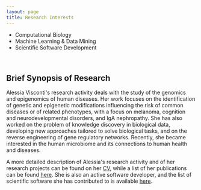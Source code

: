 ```yaml
---
layout: page
title: Research Interests 
---
```



- Computational Biology
- Machine Learning & Data Mining
- Scientific Software Development


<br>

## Brief Synopsis of Research

Alessia Visconti's research activity deals with the study of the genomics and epigenomics of human diseases. Her work focuses on the identification of genetic and epigenetic modifications influencing the risk of common diseases or of related phenotypes, with a focus on melanoma, cognition and neurodevelopmental disorders, and IgA nephropathy. 
She has also worked on the problem of knowledge discovery in biological data, developing new approaches tailored to solve biological tasks, and on the reverse engineering of gene regulatory networks. 
Recently, she became interested in the human microbiome and its connections to human health and diseases.

A more detailed description of Alessia's research activity and of her research projects can be found on her [CV](https://www.dropbox.com/s/1ztt7cydy8nn3cf/CV-Visconti.pdf), while a list of her publications can be found [here](publications.html). She is also an active software developer, and the list of scientific software she has contributed to is available [here](software.html).




<!-- ## Projects

-	*A high resolution map of copy number and structural variation in Qatari genomes and their contribution to quantitative traits and disease*, funded by *Qatar Foundation* -- 2016-2018 \\
	**Role:** Researcher

-	*An integrative genomics approach for non-invasive diagnostic biomarkers discovery in IgA nephropathy*, funded by *MRC* -- 2014-2016 \\
	**Role:** Researcher

-	*Senescence and melanoma -- An integrative systems biology approach to characterise the link between reduced biological senescence and melanoma susceptibility*, funded by *British Skin Foundation* -- 2013-2015 \\
	**Role:** Researcher

-	*Genomic analysis of Type 2 Diabetes in Qatar, towards diabetes personalized medicine*, funded by *Qatar Foundation* -- 2013-2018 \\
	**Role:** Researcher

-	*LIMPET -- Isotropic And Anisotropic Lipophilicity To Model Permeability Of New Therapeutic Peptides*, funded by *Compagnia di San Paolo* -- 2012-2013 \\
	**Role:** Researcher

-	*BioBITs -- Developing white and green biotechnologies by converging platforms from biology and information technology towards metagenomics*, funded by *Regione Piemonte* -- 2007-2011 \\
	**Role:** Researcher

-	*Realizzazione di modelli informatici per la valorizzazione della qualita' e la tracciabilita' delle produzioni in specie da frutto coltivate in Piemonte*, funded by *Regione Piemonte* -- 2004-2009 \\
	**Role:** Developer		 -->
